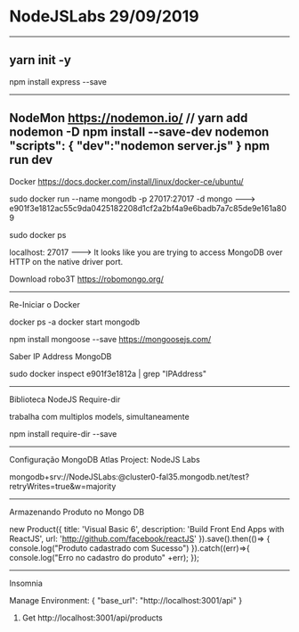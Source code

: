 # NodeJSLabs                              29/09/2019
-----------------------------------------------------------------------------------------
yarn init -y
-----------------------------------------------------------------------------------------
npm install express --save

-----------------------------------------------------------------------------------------
NodeMon
      https://nodemon.io/
     // yarn add nodemon -D
     npm install --save-dev nodemon
      "scripts": {
            "dev":"nodemon server.js"
       }
      npm run dev
-----------------------------------------------------------------------------------------
Docker
https://docs.docker.com/install/linux/docker-ce/ubuntu/

sudo docker run --name mongodb -p 27017:27017 -d  mongo
---> e901f3e1812ac55c9da0425182208d1cf2a2bf4a9e6badb7a7c85de9e161a809

sudo docker ps

localhost: 27017
---> It looks like you are trying to access MongoDB over HTTP on the native driver port.

Download robo3T
https://robomongo.org/

---
Re-Iniciar o Docker

docker ps -a
docker start mongodb

npm install mongoose --save
https://mongoosejs.com/


Saber IP Address MongoDB

sudo docker inspect e901f3e1812a | grep "IPAddress"

-----------------------------------------------------------------------------------------
Biblioteca NodeJS  Require-dir

trabalha com multiplos models, simultaneamente

npm install require-dir --save

-----------------------------------------------------------------------------------------
Configuração MongoDB Atlas
Project: NodeJS Labs

mongodb+srv://NodeJSLabs:<password>@cluster0-fal35.mongodb.net/test?retryWrites=true&w=majority

--------------------------------------------------------------------------------------------
Armazenando Produto no Mongo DB

new Product({
    title: 'Visual Basic 6',
    description: 'Build Front End Apps with ReactJS',
    url: 'http://github.com/facebook/reactJS'
  }).save().then(()=> {
    console.log("Produto cadastrado com Sucesso")
  }).catch((err)=>{
    console.log("Erro no cadastro do produto" +err);
  });

------------------------------------------------------------------------------------------------------
Insomnia

Manage Environment:
{
  "base_url": "http://localhost:3001/api"
}


1) Get
http://localhost:3001/api/products

